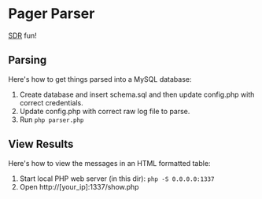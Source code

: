 # Pager Parser

[SDR](https://en.wikipedia.org/wiki/Software-defined_radio) fun! 

## Parsing

Here's how to get things parsed into a MySQL database:

1) Create database and insert schema.sql and then update config.php with correct credentials.
2) Update config.php with correct raw log file to parse.
3) Run `php parser.php`

## View Results

Here's how to view the messages in an HTML formatted table:

1) Start local PHP web server (in this dir): `php -S 0.0.0.0:1337`
2) Open http://[your_ip]:1337/show.php
